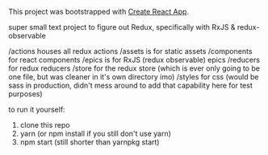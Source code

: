 This project was bootstrapped with [Create React App](https://github.com/facebookincubator/create-react-app).

super small text project to figure out Redux, specifically with RxJS & redux-observable

/actions houses all redux actions
/assets is for static assets
/components for react components
/epics is for RxJS (redux observable) epics
/reducers for redux reducers
/store for the redux store (which is ever only going to be one file, but was cleaner in it's own directory imo)
/styles for css (would be sass in production, didn't mess around to add that capability here for test purposes)

to run it yourself:

1) clone this repo
2) yarn (or npm install if you still don't use yarn)
3) npm start (still shorter than yarnpkg start)

